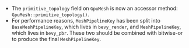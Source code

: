 - The `primitive_topology` field on `GpuMesh` is now an accessor method: `GpuMesh::primitive_topology()`.
- For performance reasons, `MeshPipelineKey` has been split into `BaseMeshPipelineKey`, which lives in `bevy_render`, and `MeshPipelineKey`, which lives in `bevy_pbr`. These two should be combined with bitwise-or to produce the final `MeshPipelineKey`.
